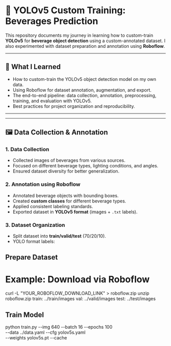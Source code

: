 # 🥤 YOLOv5 Custom Training: Beverages Prediction

This repository documents my journey in learning how to custom-train **YOLOv5** for **beverage object detection** using a custom-annotated dataset. I also experimented with dataset preparation and annotation using **Roboflow**.

---

## 🚀 What I Learned
- How to custom-train the YOLOv5 object detection model on my own data.  
- Using Roboflow for dataset annotation, augmentation, and export.  
- The end-to-end pipeline: data collection, annotation, preprocessing, training, and evaluation with YOLOv5.  
- Best practices for project organization and reproducibility.  

---


---

## 🖼️ Data Collection & Annotation
### 1. Data Collection
- Collected images of beverages from various sources.  
- Focused on different beverage types, lighting conditions, and angles.  
- Ensured dataset diversity for better generalization.  

### 2. Annotation using Roboflow
- Annotated beverage objects with bounding boxes.  
- Created **custom classes** for different beverage types.  
- Applied consistent labeling standards.  
- Exported dataset in **YOLOv5 format** (images + `.txt` labels).  

### 3. Dataset Organization
- Split dataset into **train/valid/test** (70/20/10).  
- YOLO format labels:
  
## Prepare Dataset
# Example: Download via Roboflow
curl -L "YOUR_ROBOFLOW_DOWNLOAD_LINK" > roboflow.zip
unzip roboflow.zip
train: ../train/images
val: ../valid/images
test: ../test/images



## Train Model
python train.py --img 640 --batch 16 --epochs 100 \
--data ../data.yaml --cfg yolov5s.yaml \
--weights yolov5s.pt --cache



